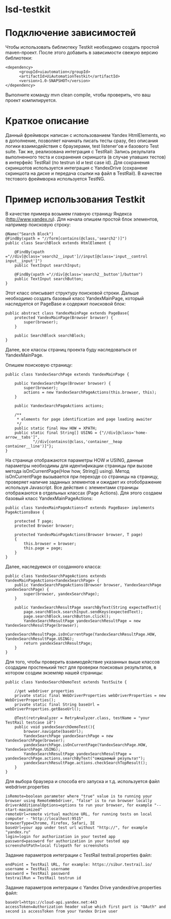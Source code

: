 # lsd-testkit

# Подключение зависимостей

Чтобы использовать библиотеку Testkit необходимо создать простой maven-проект. После этого добавить в зависимости свежую версию библиотеки:

```
<dependency>
      <groupId>uiautomation</groupId>
      <artifactId>UiAutomationTestkit</artifactId>
      <version>1.0-SNAPSHOT</version>
</dependency>
```


Выполните команду mvn clean compile, чтобы проверить, что ваш проект компилируется.

# Краткое описание

Данный фреймворк написан с использованием Yandex HtmlElements, но в дополнение, позволяет начинать писать тесты сразу, без описания логики взаимодействия с браузерами, test listener'ов и базового Test suite. 
Так же, реализована интеграция с TestRail: 
Запись результата выполненного теста и сохранения скриншота (в случае упавших тестов) в интерфейс TestRail (по testrun id и test case id).
Для сохранения скриншотов используется интеграция с YandexDrive (сохранеие скриншота на диске и передача ссылки на файл в TestRail).
В качестве тестового фреймворка используется TestNG.

# Пример использования Testkit

В качестве примера возьмем главную страницу Яндекса (http://www.yandex.ru). 
Для начала опишем простой блок элементов, например поисковую строку:

```
@Name("Search Block")
@FindBy(xpath = "//form[contains(@class,'search2')]")
public class SearchBlock extends HtmlElement {

    @FindBy(xpath ="//div[@class='search2__input']//input[@class='input__control input__input']")
    public TextInput searchInput;

    @FindBy(xpath ="//div[@class='search2__button']/button")
    public TextInput searchButton;
}
```

Этот класс описывает структуру поисковой строки. 
Дальше необходимо создать базовый класс YandexMainPage, который наследуется от PageBase и содержит поисковой блок:

```
public abstract class YandexMainPage extends PageBase{
    protected YandexMainPage(Browser browser) {
        super(browser);
    }

    public SearchBlock searchBlock;
}
```

Далее, все классы страниц проекта буду наследоваться от YandexMainPage.

Опишем поисковую страницу:

```
public class YandexSearchPage extends YandexMainPage {

    public YandexSearchPage(Browser browser) {
        super(browser);
        actions = new YandexSearchPageActions(this.browser, this);
    }

    public YandexSearchPageActions actions;

    /**
     * elements for page identification and page loading awaiter
     */
    public static final How HOW = XPATH;
    public static final String[] USING = {"//div[@class='home-arrow__tabs']",
            "//div[contains(@class,'container__heap container__line')]"};
}
```
На странице отображаются параметры HOW и USING, данные параметры необходимы для идентификации страницы при вызове метода isOnCurrentPage(How how, String[] using).
Метод isOnCurrentPage вызывается при переходе со страницы на страницу, проверяет наличие заданных элементов и ожидает их отобображение используя Javascript.
Все действия с элементами страницы отображаются в отдельных классах (Page Actions).
Для этого создаем базовый класс YandexMainPageActions:

```
public class YandexMainPageActions<T extends PageBase> implements PageActionsBase {

    protected T page;
    protected Browser browser;

    protected YandexMainPageActions(Browser browser, T page)
    {
        this.browser = browser;
        this.page = page;
    }
}
```

Далее, наследуемся от созданного класса:

```
public class YandexSearchPageActions extends YandexMainPageActions<YandexSearchPage> {
    public YandexSearchPageActions(Browser browser, YandexSearchPage yandexSearchPage) {
        super(browser, yandexSearchPage);
    }

    public YandexSearchResultPage searchByText(String expectedText){
        page.searchBlock.searchInput.sendKeys(expectedText);
        page.searchBlock.searchButton.click();
        YandexSearchResultPage yandexSearchResultPage = new YandexSearchResultPage(browser);
        yandexSearchResultPage.isOnCurrentPage(YandexSearchResultPage.HOW, YandexSearchResultPage.USING);
        return yandexSearchResultPage;
    }
}
```
Для того, чтобы проверить взаимодействие указанных выше классов создадим простенький тест для проверки поисковых результатов, в котором создим экземляр нашей страницы:

```
public class YandexSearchDemoTest extends TestSuite {

    //get webdriver properties
    private static final WebDriverProperties webDriverProperties = new WebDriverProperties();
    private static final String baseUrl = webDriverProperties.getBaseUrl();
    
    @Test(retryAnalyzer = RetryAnalyzer.class, testName = "your TestRail testcase id")
    public void yandexSearchDemoTest(){
        browser.navigate(baseUrl);
        YandexSearchPage yandexSearchPage = new YandexSearchPage(browser);
        yandexSearchPage.isOnCurrentPage(YandexSearchPage.HOW, YandexSearchPage.USING);
        YandexSearchResultPage yandexSearchResultPage = yandexSearchPage.actions.searchByText("ожидаемый результат");
        yandexSearchResultPage.actions.checkSearchTopResult();
    }
}
```

Для выбора браузера и способа его запуска и т.д. используется файл webdriver.properties

```
isRemote=boolean parameter where "true" value is to running your browser using RemoteWebdriver, "false" is to run browser locally 
driverAdditionalOptions=options to run your browser, for example "--start-maximized"
remoteUrl=remote virtual machine URL, for running tests on local computer - "http://localhost:9515"
browserType=Chrome, Firefox, Safari, IE
baseUrl=your app under test url without "http://", for example "yandex.ru"
login=login for authorization in your tested app
password=password for authorization in your tested app
screenshotPath=local filepath for screenshots
```
Задание параметров интеграции с TestRail testrail.properties файл: 

```
endPoint = TestRail URL, for example: https://sibur.testrail.io/
username = TestRail username
password = TestRail password
testrailRun = TestRail testrun id
```

Задание параметров интеграции с Yandex Drive yandexdrive.properties файл: 

```
baseUrl=https://cloud-api.yandex.net:443
accessToken=Authorization header value which first part is "OAuth" and second is accessToken from your Yandex Drive user
```


